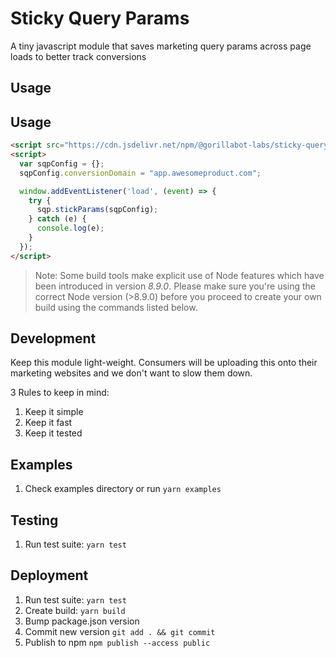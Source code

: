 # Sticky Query Params
A tiny javascript module that saves marketing query params across page loads to better track conversions

## Usage

## Usage

```html
<script src="https://cdn.jsdelivr.net/npm/@gorillabot-labs/sticky-query-params@latest/dist/index.js"></script>
<script>
  var sqpConfig = {};
  sqpConfig.conversionDomain = "app.awesomeproduct.com";

  window.addEventListener('load', (event) => {
    try {
      sqp.stickParams(sqpConfig);
    } catch (e) {
      console.log(e);
    }
  });
</script>
```

> Note: Some build tools make explicit use of Node features which have been introduced in version *8.9.0*. Please make sure you're using the correct Node version (>8.9.0) before you proceed to create your own build using the commands listed below.

## Development

Keep this module light-weight. Consumers will be uploading this onto their marketing websites and we don't want to slow them down.

3 Rules to keep in mind: 

1. Keep it simple
1. Keep it fast
1. Keep it tested 

## Examples

1. Check examples directory or run `yarn examples`

## Testing

1. Run test suite: `yarn test`

## Deployment

1. Run test suite: `yarn test`
1. Create build: `yarn build`
1. Bump package.json version 
1. Commit new version `git add . && git commit`
1. Publish to npm `npm publish --access public`
